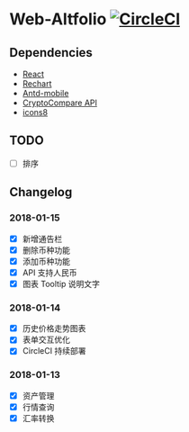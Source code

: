 # Web-Altfolio [![CircleCI](https://circleci.com/gh/discountry/web-altfolio.png?&circle-token=6855f1409993e2d3f11942442dd75ad6e6c7e0f0)](https://circleci.com/gh/discountry/web-altfolio)

## Dependencies

* [React](https://reactjs.org)
* [Rechart](http://recharts.org)
* [Antd-mobile](https://mobile.ant.design/index-cn)
* [CryptoCompare API](https://www.cryptocompare.com/api/)
* [icons8](https://icons8.cn)

## TODO

* [ ] 排序

## Changelog

### 2018-01-15

* [x] 新增通告栏
* [x] 删除币种功能
* [x] 添加币种功能
* [x] API 支持人民币
* [x] 图表 Tooltip 说明文字

### 2018-01-14

* [x] 历史价格走势图表
* [x] 表单交互优化
* [x] CircleCI 持续部署

### 2018-01-13

* [x] 资产管理
* [x] 行情查询
* [x] 汇率转换
